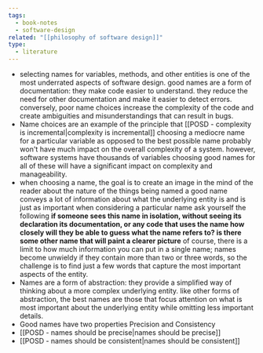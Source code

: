 ```yaml
---
tags:
  - book-notes
  - software-design
related: "[[philosophy of software design]]"
type:
  - literature
---
```

- selecting names for variables, methods, and other entities is one of the most underrated aspects of software design. good names are a form of documentation: they make code easier to understand. they reduce the need for other documentation and make it easier to detect errors. conversely, poor name choices increase the complexity of the code and create ambiguities and misunderstandings that can result in bugs.
- Name choices are an example of the principle that [[POSD - complexity is incremental|complexity is incremental]] choosing a mediocre name for a particular variable as opposed to the best possible name probably won't have much impact on the overall complexity of a system. however, software systems have thousands of variables choosing good names for all of these will have a significant impact on complexity and manageability.
- when choosing a name, the goal is to create an image in the mind of the reader about the nature of the things being named a good name conveys a lot of information about what the underlying entity is and is just as important when considering a particular name ask yourself the following **if someone sees this name in isolation, without seeing its declaration its documentation, or any code that uses the name how closely will they be able to guess what the name refers to? is there some other name that will paint a clearer picture** of course, there is a limit to how much information you can put in a single name; names become unwieldy if they contain more than two or three words, so the challenge is to find just a few words that capture the most important aspects of the entity.
- Names are a form of abstraction: they provide a simplified way of thinking about a more complex underlying entity. like other forms of abstraction, the best names are those that focus attention on what is most important about the underlying entity while omitting less important details.
- Good names have two properties Precision and Consistency
- [[POSD - names should be precise|names should be precise]]
- [[POSD - names should be consistent|names should be consistent]]
